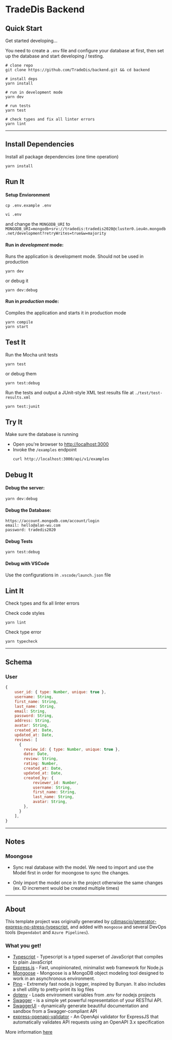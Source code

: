# TradeDis Backend

## Quick Start

Get started developing...

You need to create a `.env` file and configure your database at first, then set up the database and start developing / testing.

```shell
# clone repo
git clone https://github.com/TradeDis/backend.git && cd backend

# install deps
yarn install

# run in development mode
yarn dev

# run tests
yarn test

# check types and fix all linter errors
yarn lint
```

---

## Install Dependencies

Install all package dependencies (one time operation)

```shell
yarn install
```

## Run It

#### Setup Envioronment

```shell
cp .env.example .env
```

```shell
vi .env
```

and change the `MONGODB_URI` to `MONGODB_URI=mongodb+srv://tradedis:tradedis2020@cluster0.ieu4n.mongodb.net/development?retryWrites=true&w=majority`

#### Run in _development_ mode:

Runs the application is development mode. Should not be used in production

```shell
yarn dev
```

or debug it

```shell
yarn dev:debug
```

#### Run in _production_ mode:

Compiles the application and starts it in production mode

```shell
yarn compile
yarn start
```

## Test It

Run the Mocha unit tests

```shell
yarn test
```

or debug them

```shell
yarn test:debug
```

Run the tests and output a JUnit-style XML test results file at `./test/test-results.xml`

```shell
yarn test:junit
```

## Try It

Make sure the database is running

- Open you're browser to [http://localhost:3000](http://localhost:3000)
- Invoke the `/examples` endpoint
  ```shell
  curl http://localhost:3000/api/v1/examples
  ```

## Debug It

#### Debug the server:

```
yarn dev:debug
```

#### Debug the Database:

```
https://account.mongodb.com/account/login
email: hello@alan-wu.com
password: tradedis2020
```

#### Debug Tests

```
yarn test:debug
```

#### Debug with VSCode

Use the configurations in `.vscode/launch.json` file

## Lint It

Check types and fix all linter errors

Check code styles

```shell
yarn lint
```

Check type error

```
yarn typecheck
```

---

## Schema

### User

```javascript
{
    user_id: { type: Number, unique: true },
    username: String,
    first_name: String,
    last_name: String,
    email: String,
    password: String,
    address: String,
    avatar: String,
    created_at: Date,
    updated_at: Date,
    reviews: [
      {
        review_id: { type: Number, unique: true },
        date: Date,
        review: String,
        rating: Number,
        created_at: Date,
        updated_at: Date,
        created_by: {
            reviewer_id: Number,
            username: String,
            first_name: String,
            last_name: String,
            avatar: String,
        },
      }
    ],
}

```

---

## Notes

### Moongose

- Sync real database with the model. We need to import and use the Model first in order for moongose to sync the changes.

- Only import the model once in the project otherwise the same changes (ex. ID increment would be created multiple times)

---

## About

This template project was originally generated by [cdimascio/generator-express-no-stress-typescript](https://github.com/cdimascio/generator-express-no-stress-typescript), and added with `mongoose` and several DevOps tools (`Dependabot` and `Azure Pipelines`).

### What you get!

- [Typescript](https://www.typescriptlang.org/) - Typescript is a typed superset of JavaScript that compiles to plain JavaScript
- [Express.js](https://www.expressjs.com) - Fast, unopinionated, minimalist web framework for Node.js
- [Mongoose](https://github.com/motdotla/dotenv) - Mongoose is a MongoDB object modeling tool designed to work in an asynchronous environment.
- [Pino](https://github.com/pinojs/pino) - Extremely fast node.js logger, inspired by Bunyan. It also includes a shell utility to pretty-print its log files
- [dotenv](https://github.com/motdotla/dotenv) - Loads environment variables from .env for nodejs projects
- [Swagger](http://swagger.io/) - is a simple yet powerful representation of your RESTful API.
- [SwaggerUI](http://swagger.io/) - dynamically generate beautiful documentation and sandbox from a Swagger-compliant API
- [express-openapi-validator](https://github.com/cdimascio/express-openapi-validator) - An OpenApi validator for ExpressJS that automatically validates API requests using an OpenAPI 3.x specification

More information [here](https://github.com/cdimascio/generator-express-no-stress-typescript#what-you-get)
